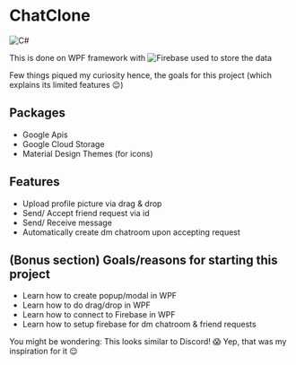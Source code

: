# ChatClone
<img alt="C#" src="https://img.shields.io/badge/c%23-%23239120.svg?style=for-the-badge&logo=c-sharp&logoColor=white"/>

This is done on WPF framework with <img alt="Firebase" src="https://img.shields.io/badge/firebase-%23039BE5.svg?style=for-the-badge&logo=firebase"/> used to store the data

Few things piqued my curiosity hence, the goals for this project (which explains its limited features :relieved:)

## Packages
* Google Apis
* Google Cloud Storage
* Material Design Themes (for icons)

## Features
* Upload profile picture via drag & drop
* Send/ Accept friend request via id
* Send/ Receive message
* Automatically create dm chatroom upon accepting request

## (Bonus section) Goals/reasons for starting this project
* Learn how to create popup/modal in WPF
* Learn how to do drag/drop in WPF
* Learn how to connect to Firebase in WPF
* Learn how to setup firebase for dm chatroom & friend requests

You might be wondering: This looks similar to Discord! :scream:
Yep, that was my inspiration for it :relieved:
